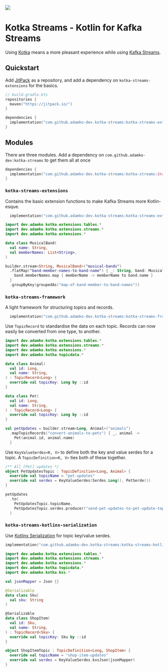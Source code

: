 [![](https://jitpack.io/v/adamko-dev/kotka-streams.svg)](https://jitpack.io/#adamko-dev/kotka-streams)

# Kotka Streams - Kotlin for Kafka Streams

Using [Kotka](https://github.com/adamko-dev/kotka-streams) means a more pleasant experience while
using [Kafka Streams](https://kafka.apache.org/documentation/streams/).


## Quickstart

Add [JitPack](https://jitpack.io/) as a repository, and add a dependency
on `kotka-streams-extensions` for the basics.

```kotlin
// build.gradle.kts
repositories {
  maven("https://jitpack.io/")
}

dependencies {
  implementation("com.github.adamko-dev.kotka-streams:kotka-streams-extensions:$kotkaVersion")
}
```

## Modules

There are three modules. Add a dependency on `com.github.adamko-dev:kotka-streams` to get them all
at once

```kotlin
dependencies {
  implementation("com.github.adamko-dev.kotka-streams:kotka-streams:$kotkaVersion")
}
```

### `kotka-streams-extensions`

Contains the basic extension functions to make Kafka Streams more Kotlin-esque.

```kotlin
  implementation("com.github.adamko-dev.kotka-streams:kotka-streams-extensions:$kotkaVersion")
```

```kotlin
import dev.adamko.kotka.extensions.tables.*
import dev.adamko.kotka.extensions.streams.*
import dev.adamko.kotka.extensions.*

data class MusicalBand(
  val name: String,
  val memberNames: List<String>,
)

builder.stream<String, MusicalBand>("musical-bands")
  .flatMap("band-member-names-to-band-name") { _: String, band: MusicalBand ->
    band.memberNames.map { memberName -> memberName to band.name }
  }
  .groupByKey(groupedAs("map-of-band-member-to-band-names"))
```

### `kotka-streams-framework`

A light framework for structuring topics and records.

```kotlin
  implementation("com.github.adamko-dev.kotka-streams:kotka-streams-framework:$kotkaVersion")
```

Use `TopicRecord` to standardise the data on each topic. Records can now easily be converted from
one type, to another.

```kotlin
import dev.adamko.kotka.extensions.tables.*
import dev.adamko.kotka.extensions.streams.*
import dev.adamko.kotka.extensions.*
import dev.adamko.kotka.topicdata.*

data class Animal(
  val id: Long,
  val name: String,
) : TopicRecord<Long> {
  override val topicKey: Long by ::id
}

data class Pet(
  val id: Long,
  val name: String,
) : TopicRecord<Long> {
  override val topicKey: Long by ::id
}

val petUpdates = builder.stream<Long, Animal>("animals")
  .mapTopicRecords("convert-animals-to-pets") { _, animal ->
    Pet(animal.id, animal.name)
  }
```

Use `KeyValueSerdes<K, V>` to define both the key and value serdes for a topic.
A `TopicDefinition<K, V>` ties both of these together.

```kotlin
/** All [Pet] updates */
object PetUpdatesTopic : TopicDefinition<Long, Animal> {
  override val topicName = "pet-updates"
  override val serdes = KeyValueSerdes(Serdes.Long(), PetSerde())
}

petUpdates
  .to(
    PetUpdatesTopic.topicName,
    PetUpdatesTopic.serdes.producer("send-pet-updates-to-pet-update-topic")
  )
```

### `kotka-streams-kotlinx-serialization`

Use [Kotlinx Serialization](https://github.com/Kotlin/kotlinx.serialization/) for topic key/value
serdes.

```kotlin
implementation("com.github.adamko-dev.kotka-streams:kotka-streams-kotlinx-serialization:$kotkaVersion")
```

```kotlin
import dev.adamko.kotka.extensions.tables.*
import dev.adamko.kotka.extensions.streams.*
import dev.adamko.kotka.extensions.*
import dev.adamko.kotka.topicdata.*
import dev.adamko.kotka.kxs.*

val jsonMapper = Json {}

@Serializable
data class Sku(
  val sku: String
)

@Serializable
data class ShopItem(
  val id: Sku,
  val name: String,
) : TopicRecord<Sku> {
  override val topicKey: Sku by ::id
}

object ShopItemTopic : TopicDefinition<Long, ShopItem> {
  override val topicName = "shop-item-updates"
  override val serdes = KeyValueSerdes.kxsJson(jsonMapper)
}
```
